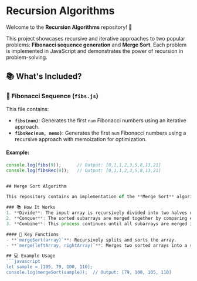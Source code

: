 # Recursion Algorithms

Welcome to the **Recursion Algorithms** repository! 🔄

This project showcases recursive and iterative approaches to two popular problems: **Fibonacci sequence generation** and **Merge Sort**. Each problem is implemented in JavaScript and demonstrates the power of recursion in problem-solving.

## 📚 What's Included?

### 🔢 Fibonacci Sequence (`fibs.js`)
This file contains:
- **`fibs(num)`**: Generates the first `num` Fibonacci numbers using an iterative approach.
- **`fibsRec(num, memo)`**: Generates the first `num` Fibonacci numbers using a recursive approach with memoization for optimization.

#### Example:
```javascript
console.log(fibs(9));      // Output: [0,1,1,2,3,5,8,13,21]
console.log(fibsRec(9));   // Output: [0,1,1,2,3,5,8,13,21]


## Merge Sort Algorithm

This repository contains an implementation of the **Merge Sort** algorithm in JavaScript. Merge Sort is an efficient, general-purpose, comparison-based sorting algorithm that uses a divide-and-conquer approach to recursively split the array and merge sorted subarrays.

### 📚 How It Works
1. **Divide**: The input array is recursively divided into two halves until each subarray contains a single element (or no elements).
2. **Conquer**: The sorted subarrays are merged together by comparing elements and creating a new sorted array.
3. **Combine**: This process continues until all subarrays are merged into a fully sorted array.

#### 🧩 Key Functions
- **`mergeSort(array)`**: Recursively splits and sorts the array.
- **`merge(leftArray, rightArray)`**: Merges two sorted arrays into a single sorted array.

## 💻 Example Usage
```javascript
let sample = [105, 79, 100, 110];
console.log(mergeSort(sample));  // Output: [79, 100, 105, 110]
